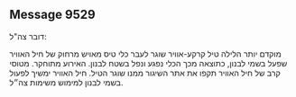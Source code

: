 ## Message 9529

דובר צה"ל:

מוקדם יותר הלילה טיל קרקע-אוויר שוגר לעבר כלי טיס מאויש מרחוק של חיל האוויר שפעל בשמי לבנון, כתוצאה מכך הכלי נפגע ונפל בשטח לבנון. האירוע מתוחקר.
מטוסי קרב של חיל האוויר תקפו את אתר השיגור ממנו שוגר הטיל. 
חיל האוויר ימשיך לפעול בשמי לבנון למימוש משימות צה״ל.

